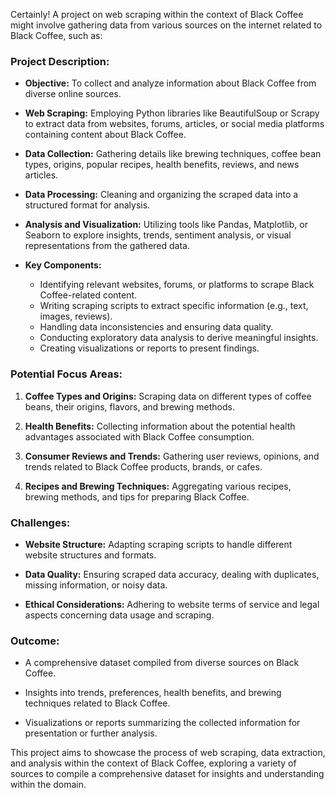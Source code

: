 Certainly! A project on web scraping within the context of Black Coffee might involve gathering data from various sources on the internet related to Black Coffee, such as:

### Project Description:

- **Objective:** To collect and analyze information about Black Coffee from diverse online sources.
  
- **Web Scraping:** Employing Python libraries like BeautifulSoup or Scrapy to extract data from websites, forums, articles, or social media platforms containing content about Black Coffee.
  
- **Data Collection:** Gathering details like brewing techniques, coffee bean types, origins, popular recipes, health benefits, reviews, and news articles.
  
- **Data Processing:** Cleaning and organizing the scraped data into a structured format for analysis.
  
- **Analysis and Visualization:** Utilizing tools like Pandas, Matplotlib, or Seaborn to explore insights, trends, sentiment analysis, or visual representations from the gathered data.
  
- **Key Components:**
  - Identifying relevant websites, forums, or platforms to scrape Black Coffee-related content.
  - Writing scraping scripts to extract specific information (e.g., text, images, reviews).
  - Handling data inconsistencies and ensuring data quality.
  - Conducting exploratory data analysis to derive meaningful insights.
  - Creating visualizations or reports to present findings.

### Potential Focus Areas:

1. **Coffee Types and Origins:** Scraping data on different types of coffee beans, their origins, flavors, and brewing methods.
  
2. **Health Benefits:** Collecting information about the potential health advantages associated with Black Coffee consumption.
  
3. **Consumer Reviews and Trends:** Gathering user reviews, opinions, and trends related to Black Coffee products, brands, or cafes.

4. **Recipes and Brewing Techniques:** Aggregating various recipes, brewing methods, and tips for preparing Black Coffee.

### Challenges:

- **Website Structure:** Adapting scraping scripts to handle different website structures and formats.
  
- **Data Quality:** Ensuring scraped data accuracy, dealing with duplicates, missing information, or noisy data.
  
- **Ethical Considerations:** Adhering to website terms of service and legal aspects concerning data usage and scraping.

### Outcome:

- A comprehensive dataset compiled from diverse sources on Black Coffee.
  
- Insights into trends, preferences, health benefits, and brewing techniques related to Black Coffee.
  
- Visualizations or reports summarizing the collected information for presentation or further analysis.

This project aims to showcase the process of web scraping, data extraction, and analysis within the context of Black Coffee, exploring a variety of sources to compile a comprehensive dataset for insights and understanding within the domain.
